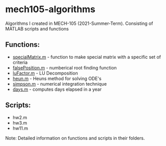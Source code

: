 # mech105-algorithms
Algorithms I created in MECH-105 (2021-Summer-Term). Consisting of MATLAB scripts and functions

## Functions:
* [specialMatrix.m](/Functions#specialMatrix.m) - function to make special matrix with a specific set of criteria
* [falsePosition.m](/Functions#falsePosition.m) - numberical root finding function
* [luFactor.m](/Functions#luFactor.m) - LU Decomposition
* [heun.m](/Functions#heun.m) - Heuns method for solving ODE's
* [simpson.m](/Functions#simpson.m) - numerical integration technique
* [days.m](/Functions#days.m) - computes days elapsed in a year

## Scripts:
* hw2.m
* hw3.m
* hw11.m

Note: Detailed information on functions and scripts in their folders.

